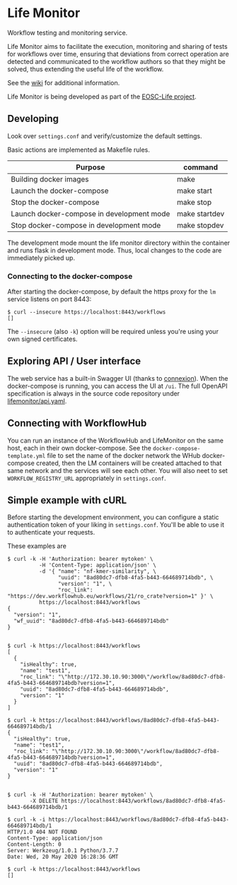 # Life Monitor

Workflow testing and monitoring service.

Life Monitor aims to facilitate the execution, monitoring and sharing of tests
for workflows over time, ensuring that deviations from correct operation are
detected and communicated to the workflow authors so that they might be
solved, thus extending the useful life of the workflow.

See the [wiki](wiki) for additional information.

Life Monitor is being developed as part of the [EOSC-Life project](https://www.eosc-life.eu/).


## Developing

Look over `settings.conf` and verify/customize the default settings.

Basic actions are implemented as Makefile rules.

| Purpose | command |
|---------|---------|
| Building docker images | make |
| Launch the docker-compose | make start |
| Stop the docker-compose | make stop |
| Launch docker-compose in development mode | make startdev |
| Stop docker-compose in development mode | make stopdev |

The development mode mount the life monitor directory within the container and
runs flask in development mode.  Thus, local changes to the code are immediately
picked up.


### Connecting to the docker-compose

After starting the docker-compose, by default the https proxy for the `lm`
service listens on port 8443:

    $ curl --insecure https://localhost:8443/workflows
    []


The `--insecure` (also `-k`) option will be required unless you're using your own signed
certificates.


## Exploring API / User interface

The web service has a built-in Swagger UI (thanks to
[connexion](https://connexion.readthedocs.io/en/latest/)).  When the
docker-compose is running, you can access the UI at `/ui`.  The full OpenAPI
specification is always in the source code repository under
[lifemonitor/api.yaml](lifemonitor/api.yaml).


## Connecting with WorkflowHub

You can run an instance of the WorkflowHub and LifeMonitor on the same host,
each in their own docker-compose.  See the `docker-compose-template.yml` file to
set the name of the docker network the WHub docker-compose created, then the LM
containers will be created attached to that same network and the services will
see each other.  You will also neet to set `WORKFLOW_REGISTRY_URL` appropriately
in `settings.conf`.


## Simple example with cURL

Before starting the development environment, you can configure a static
authentication token of your liking in `settings.conf`.  You'll be able to use
it to authenticate your requests.

These examples are 
```
$ curl -k -H 'Authorization: bearer mytoken' \
          -H 'Content-Type: application/json' \
          -d '{ "name": "nf-kmer-similarity", \
                "uuid": "8ad80dc7-dfb8-4fa5-b443-664689714bdb", \
                "version": "1", \
                "roc_link": "https://dev.workflowhub.eu/workflows/21/ro_crate?version=1" }' \
          https://localhost:8443/workflows
{
  "version": "1",
  "wf_uuid": "8ad80dc7-dfb8-4fa5-b443-664689714bdb"
}


$ curl -k https://localhost:8443/workflows
[
  {
    "isHealthy": true,
    "name": "test1",
    "roc_link": "\"http://172.30.10.90:3000\"/workflow/8ad80dc7-dfb8-4fa5-b443-664689714bdb?version=1",
    "uuid": "8ad80dc7-dfb8-4fa5-b443-664689714bdb",
    "version": "1"
  }
]

$ curl -k https://localhost:8443/workflows/8ad80dc7-dfb8-4fa5-b443-664689714bdb/1
{
  "isHealthy": true,
  "name": "test1",
  "roc_link": "\"http://172.30.10.90:3000\"/workflow/8ad80dc7-dfb8-4fa5-b443-664689714bdb?version=1",
  "uuid": "8ad80dc7-dfb8-4fa5-b443-664689714bdb",
  "version": "1"
}


$ curl -k -H 'Authorization: bearer mytoken' \
       -X DELETE https://localhost:8443/workflows/8ad80dc7-dfb8-4fa5-b443-664689714bdb/1

$ curl -k -i https://localhost:8443/workflows/8ad80dc7-dfb8-4fa5-b443-664689714bdb/1
HTTP/1.0 404 NOT FOUND
Content-Type: application/json
Content-Length: 0
Server: Werkzeug/1.0.1 Python/3.7.7
Date: Wed, 20 May 2020 16:28:36 GMT

$ curl -k https://localhost:8443/workflows
[]
 
```

